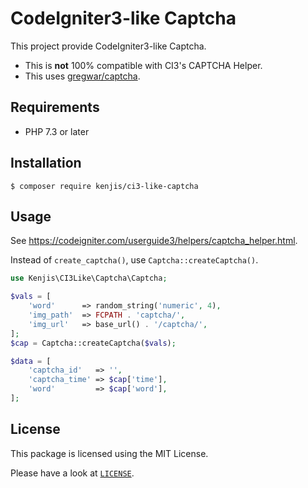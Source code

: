 # CodeIgniter3-like Captcha

This project provide CodeIgniter3-like Captcha.

- This is **not** 100% compatible with CI3's CAPTCHA Helper.
- This uses [gregwar/captcha](https://github.com/Gregwar/Captcha).

## Requirements

- PHP 7.3 or later

## Installation

```sh-session
$ composer require kenjis/ci3-like-captcha
```

## Usage

See <https://codeigniter.com/userguide3/helpers/captcha_helper.html>.

Instead of `create_captcha()`, use `Captcha::createCaptcha()`.

```php
use Kenjis\CI3Like\Captcha\Captcha;

$vals = [
    'word'      => random_string('numeric', 4),
    'img_path'  => FCPATH . 'captcha/',
    'img_url'   => base_url() . '/captcha/',
];
$cap = Captcha::createCaptcha($vals);

$data = [
    'captcha_id'   => '',
    'captcha_time' => $cap['time'],
    'word'         => $cap['word'],
];
```

## License

This package is licensed using the MIT License.

Please have a look at [`LICENSE`](LICENSE).
